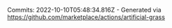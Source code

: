 Commits: 2022-10-10T05:48:34.816Z - Generated via https://github.com/marketplace/actions/artificial-grass
<br>
